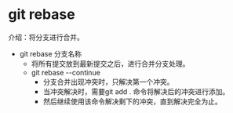 # git rebase
介绍：将分支进行合并。
- git rebase 分支名称
    - 将所有提交放到最新提交之后，进行合并分支处理。
    - git rebase --continue
        - 分支合并出现冲突时，只解决第一个冲突。
        - 当冲突解决时，需要git add . 命令将解决后的冲突进行添加。
        - 然后继续使用该命令解决剩下的冲突，直到解决完全为止。